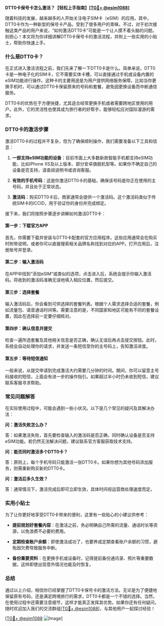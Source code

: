 **DTT0卡保号卡怎么激活？【轻松上手指南】[[TG💪+ @esim1088](https://t.me/s/esim1088)]**

随着科技的发展，越来越多的人开始关注电子SIM卡（eSIM）的应用。其中，DTT0卡作为一种新型的保号卡产品，受到了很多用户的青睐。不过，对于初次接触这类产品的用户来说，“如何激活DTT0卡”可能是一个让人摸不着头脑的问题。别担心！本文将为你详细讲解DTT0卡保号卡的激活流程，并附上一些实用的小贴士，帮助你快速上手。

### 什么是DTT0卡？

在正式进入激活流程之前，我们先来了解一下DTT0卡是什么。简单来说，DTT0卡是一种电子化的SIM卡，它不需要实体卡槽，可以直接通过手机或设备内置的eSIM功能进行操作。这种卡的主要用途是为用户提供网络服务保障，比如当你更换手机时，可以通过DTT0卡保留原来的号码和套餐，避免因更换设备而中断通信服务。

DTT0卡的优势在于方便快捷，尤其适合经常更换手机或者需要跨地区使用的用户。此外，它的灵活性也使其成为旅行者的好帮手，能够轻松应对国际漫游的需求。

### DTT0卡的激活步骤

激活DTT0卡的过程并不复杂，但为了确保顺利操作，我们需要准备以下工具和信息：

1. **一部支持eSIM功能的设备**：目前市面上大多数新款智能手机都支持eSIM功能，比如iPhone XS及以上版本、部分安卓旗舰机型等。如果你不确定自己的设备是否支持，请查阅说明书或咨询客服。
   
2. **有效的手机号码**：这是你激活DTT0卡的基础，确保该号码是你正在使用的主号码，并且处于正常状态。

3. **激活码**：购买DTT0卡后，商家通常会提供一个激活码。这个激活码类似于传统SIM卡的ICCID，用于验证你的身份并完成绑定。

接下来，我们将按照步骤逐步讲解如何激活DTT0卡：

#### 第一步：下载官方APP

首先，你需要下载并安装与DTT0卡配套的官方应用程序。这些应用通常会在购买时附带说明，或者你可以直接搜索相关品牌名称找到对应的APP。打开应用后，注册账号并登录。

#### 第二步：输入激活码

在APP中找到“添加eSIM”或类似的选项，点击进入后，系统会提示你输入激活码。将收到的激活码准确无误地填入相应位置，然后提交。

#### 第三步：选择套餐

输入激活码后，你会看到可供选择的套餐列表。根据个人需求选择合适的套餐，例如流量包、语音通话时间等。需要注意的是，不同国家和地区可能有不同的套餐设置，因此在选择前一定要仔细核对。

#### 第四步：确认信息并提交

检查一遍所选套餐及其他相关信息是否正确，确认无误后再点击提交按钮。此时，系统会自动处理你的请求，并发送一条短信至你的主号码上，告知激活进度。

#### 第五步：等待短信通知

一般来说，从提交申请到完成激活大约需要几分钟的时间。期间，你可以留意主号码接收的短信，上面会有进一步的操作指引。如果超过半小时仍未收到短信，建议联系客服寻求帮助。

### 常见问题解答

在实际使用过程中，可能会遇到一些小状况。以下是几个常见的疑问及其解决办法：

**问：激活失败怎么办？**

答：如果激活失败，首先要检查输入的激活码是否正确，同时确认设备是否支持eSIM功能。若仍然无法解决问题，建议联系官方客服获取技术支持。

**问：能否同时激活多个DTT0卡？**

答：原则上，每个手机号码只能激活一张DTT0卡。如果你想为其他号码添加服务，则需重新购买新的DTT0卡。

**问：激活后多久生效？**

答：通常情况下，激活完成后即可立即生效，具体时间视运营商处理速度而定。

### 实用小贴士

为了让你更好地享受DTT0卡带来的便利，这里有一些贴心的小建议供参考：

- **提前规划好套餐内容**：在激活之前，务必明确自己所需的流量、通话时长等资源，以免浪费不必要的费用。
  
- **定期检查账户余额**：即使激活成功了，也要养成定期查看账户余额的习惯，避免因欠费导致服务中断。

- **备份重要资料**：在更换手机或设备时，记得提前备份通讯录、照片等重要数据，这样即使出现意外情况也能及时恢复。

### 总结

通过以上介绍，相信你已经掌握了DTT0卡保号卡的激活方法。无论是为了便捷地保留原有号码，还是满足跨境旅行的需求，DTT0卡都是一个不错的选择。当然，在使用过程中还需要注意细节，这样才能真正发挥其优势。如果你还有任何疑问，随时欢迎加入我们的交流群组[[TG💪+ @esim1088](https://t.me/s/esim1088)]，与其他用户一起探讨经验！

[[TG💪+ @esim1088](https://t.me/s/esim1088) ![Image](https://i.postimg.cc/4NQfJmqS/Snipaste-2025-05-13-00-14-12.png)]